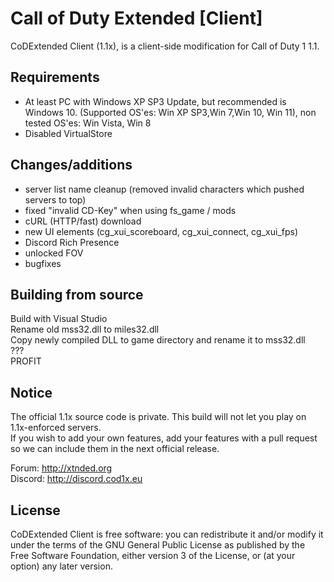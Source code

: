 # Call of Duty Extended [Client]

CoDExtended Client (1.1x), is a client-side modification for Call of Duty 1 1.1.

## Requirements
- At least PC with Windows XP SP3 Update, but recommended is Windows 10. (Supported OS'es: Win XP SP3,Win 7,Win 10, Win 11), non tested OS'es: Win Vista, Win 8
- Disabled VirtualStore

## Changes/additions

- server list name cleanup (removed invalid characters which pushed servers to top)
- fixed  "invalid CD-Key" when using fs_game / mods
- cURL (HTTP/fast) download
- new UI elements (cg_xui_scoreboard, cg_xui_connect, cg_xui_fps)
- Discord Rich Presence
- unlocked FOV
- bugfixes

## Building from source

Build with Visual Studio<br>
Rename old mss32.dll to miles32.dll<br>
Copy newly compiled DLL to game directory and rename it to mss32.dll<br>
???<br>
PROFIT<br>

## Notice

The official 1.1x source code is private. This build will not let you play on 1.1x-enforced servers.  
If you wish to add your own features, add your features with a pull request so we can include them in the next official release.

Forum: http://xtnded.org  
Discord: http://discord.cod1x.eu  

## License

CoDExtended Client is free software: you can redistribute it and/or modify it under the terms of the GNU General Public License as published by the Free Software Foundation, either version 3 of the License, or (at your option) any later version.
